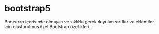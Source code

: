 # bootstrap5
Bootstrap içerisinde olmayan ve sıklıkla gerek duyulan sınıflar ve eklentiler için oluşturulmuş özel Bootstrap özellikleri.
